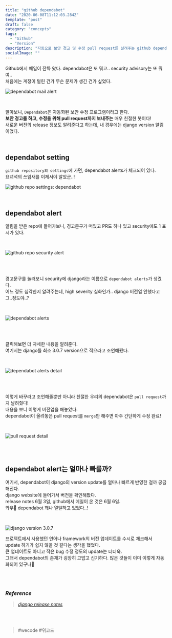 ```yaml
---
title: "github dependabot"
date: "2020-06-08T11:12:03.284Z"
template: "post"
draft: false
category: "concepts"
tags:
  - "Github"
  - "Version"
description: "자동으로 보안 경고 및 수정 pull request를 날려주는 github dependabot"
socialImage: ""
---
```





Github에서 메일이 잔뜩 왔다. dependabot은 또 뭐고.. security advisory는 또 뭐여..  
처음에는 계정이 털린 건가 무슨 문제가 생긴 건가 싶었다.

![dependabot mail alert](https://user-images.githubusercontent.com/53142539/83963757-42347c80-a8e3-11ea-9daf-65c640f5a271.png)

<br>

알아보니, `Dependabot`은 자동화된 보안 수정 프로그램이라고 한다.  
**보안 경고를 하고, 수정을 위해 pull request까지 보내주는** 매우 친절한 봇이다!  
새로운 버전의 release 정보도 알려준다고 하는데, 내 경우에는 django version 알림이었다.

<br>

## dependabot setting
`github repository의 settings`에 가면, dependabot alerts가 체크되어 있다.  
요녀석의 쓰임새를 이제서야 알았군..!

![github repo settings: dependabot](https://user-images.githubusercontent.com/53142539/83974547-04f2dd80-a929-11ea-8fd5-397116af1650.png)

<br>

## dependabot alert

알림을 받은 repo에 들어가보니, 경고문구가 떠있고 PR도 하나 있고 security에도 1 표시가 있다.  

<br>

![github repo security alert](https://user-images.githubusercontent.com/53142539/83974611-9cf0c700-a929-11ea-9aa0-328d5746d05c.png)

<br>
<br>

경고문구를 눌러보니 security에 django라는 이름으로 `dependabot alerts`가 생겼다.  
어느 정도 심각한지 알려주는데, high severity 실화인가.. django 버전업 안했다고 그..정도야..?  

<br>

![dependabot alerts](https://user-images.githubusercontent.com/53142539/83974709-446df980-a92a-11ea-8719-b80ba7622813.png)

<br>
<br>

클릭해보면 더 자세한 내용을 알려준다.  
여기서는 django를 최소 3.0.7 version으로 적으라고 조언해줬다.

<br>

![dependabot alerts detail](https://user-images.githubusercontent.com/53142539/83974766-ae869e80-a92a-11ea-9954-56a83e86ffc2.png)

<br>
<br>

이렇게 바꾸라고 조언해줄뿐만 아니라 친절한 우리의 dependabot은 `pull request`까지 날려줬다!  
내용을 보니 이렇게 버전업을 해놓았다.  
dependabot이 올려놓은 pull request를 `merge`만 해주면 아주 간단하게 수정 완료!

<br>

![pull request detail](https://user-images.githubusercontent.com/53142539/83974850-3bc9f300-a92b-11ea-94ba-f48a21add903.png)

<br>
<br>

## dependabot alert는 얼마나 빠를까?
여기서, dependabot이 django의 version update를 얼마나 빠르게 반영한 걸까 궁금해진다.  
django website에 들어가서 버전을 확인해봤다.  
release notes 6월 3일, github에서 메일이 온 것은 6월 6일.  
와우🙊 dependabot 꽤나 열일하고 있었다..!

<br>

![django version 3.0.7](https://user-images.githubusercontent.com/53142539/83975359-7d0fd200-a92e-11ea-8ca8-432403340afe.png)

프로젝트에서 사용했던 언어나 framework의 버전 업데이트를 수시로 체크해서 update 하기가 쉽지 않을 것 같다는 생각을 했었다.  
큰 업데이트도 아니고 작은 bug 수정 정도의 update는 더더욱.  
그래서 dependabot의 존재가 굉장히 고맙고 신기하다. 많은 것들이 이미 이렇게 자동화되어 있구나🐤

<br>
<br>

### _Reference_

> [_django release notes_](https://docs.djangoproject.com/en/3.0/releases/)


<br>
<br>

> \#wecode #위코드